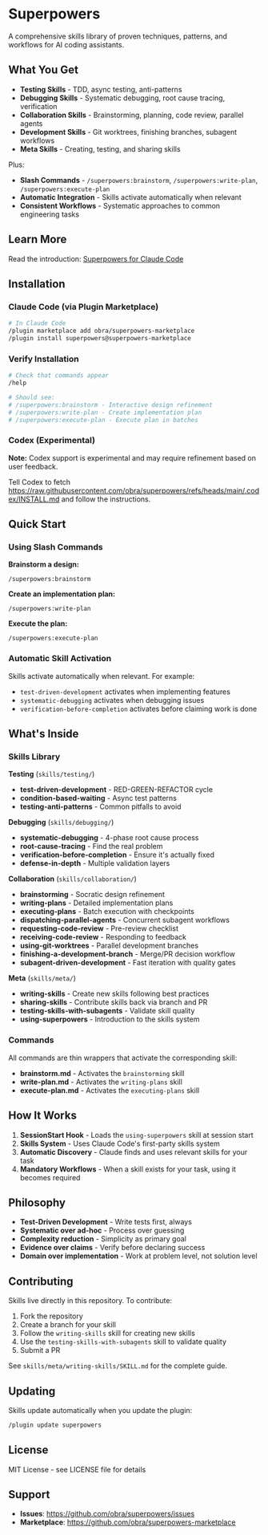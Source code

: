 # Superpowers

A comprehensive skills library of proven techniques, patterns, and workflows for AI coding assistants.

## What You Get

- **Testing Skills** - TDD, async testing, anti-patterns
- **Debugging Skills** - Systematic debugging, root cause tracing, verification
- **Collaboration Skills** - Brainstorming, planning, code review, parallel agents
- **Development Skills** - Git worktrees, finishing branches, subagent workflows
- **Meta Skills** - Creating, testing, and sharing skills

Plus:
- **Slash Commands** - `/superpowers:brainstorm`, `/superpowers:write-plan`, `/superpowers:execute-plan`
- **Automatic Integration** - Skills activate automatically when relevant
- **Consistent Workflows** - Systematic approaches to common engineering tasks

## Learn More

Read the introduction: [Superpowers for Claude Code](https://blog.fsck.com/2025/10/09/superpowers/)

## Installation

### Claude Code (via Plugin Marketplace)

```bash
# In Claude Code
/plugin marketplace add obra/superpowers-marketplace
/plugin install superpowers@superpowers-marketplace
```

### Verify Installation

```bash
# Check that commands appear
/help

# Should see:
# /superpowers:brainstorm - Interactive design refinement
# /superpowers:write-plan - Create implementation plan
# /superpowers:execute-plan - Execute plan in batches
```

### Codex (Experimental)

**Note:** Codex support is experimental and may require refinement based on user feedback.

Tell Codex to fetch https://raw.githubusercontent.com/obra/superpowers/refs/heads/main/.codex/INSTALL.md and follow the instructions.

## Quick Start

### Using Slash Commands

**Brainstorm a design:**
```
/superpowers:brainstorm
```

**Create an implementation plan:**
```
/superpowers:write-plan
```

**Execute the plan:**
```
/superpowers:execute-plan
```

### Automatic Skill Activation

Skills activate automatically when relevant. For example:
- `test-driven-development` activates when implementing features
- `systematic-debugging` activates when debugging issues
- `verification-before-completion` activates before claiming work is done

## What's Inside

### Skills Library

**Testing** (`skills/testing/`)
- **test-driven-development** - RED-GREEN-REFACTOR cycle
- **condition-based-waiting** - Async test patterns
- **testing-anti-patterns** - Common pitfalls to avoid

**Debugging** (`skills/debugging/`)
- **systematic-debugging** - 4-phase root cause process
- **root-cause-tracing** - Find the real problem
- **verification-before-completion** - Ensure it's actually fixed
- **defense-in-depth** - Multiple validation layers

**Collaboration** (`skills/collaboration/`)
- **brainstorming** - Socratic design refinement
- **writing-plans** - Detailed implementation plans
- **executing-plans** - Batch execution with checkpoints
- **dispatching-parallel-agents** - Concurrent subagent workflows
- **requesting-code-review** - Pre-review checklist
- **receiving-code-review** - Responding to feedback
- **using-git-worktrees** - Parallel development branches
- **finishing-a-development-branch** - Merge/PR decision workflow
- **subagent-driven-development** - Fast iteration with quality gates

**Meta** (`skills/meta/`)
- **writing-skills** - Create new skills following best practices
- **sharing-skills** - Contribute skills back via branch and PR
- **testing-skills-with-subagents** - Validate skill quality
- **using-superpowers** - Introduction to the skills system

### Commands

All commands are thin wrappers that activate the corresponding skill:

- **brainstorm.md** - Activates the `brainstorming` skill
- **write-plan.md** - Activates the `writing-plans` skill
- **execute-plan.md** - Activates the `executing-plans` skill

## How It Works

1. **SessionStart Hook** - Loads the `using-superpowers` skill at session start
2. **Skills System** - Uses Claude Code's first-party skills system
3. **Automatic Discovery** - Claude finds and uses relevant skills for your task
4. **Mandatory Workflows** - When a skill exists for your task, using it becomes required

## Philosophy

- **Test-Driven Development** - Write tests first, always
- **Systematic over ad-hoc** - Process over guessing
- **Complexity reduction** - Simplicity as primary goal
- **Evidence over claims** - Verify before declaring success
- **Domain over implementation** - Work at problem level, not solution level

## Contributing

Skills live directly in this repository. To contribute:

1. Fork the repository
2. Create a branch for your skill
3. Follow the `writing-skills` skill for creating new skills
4. Use the `testing-skills-with-subagents` skill to validate quality
5. Submit a PR

See `skills/meta/writing-skills/SKILL.md` for the complete guide.

## Updating

Skills update automatically when you update the plugin:

```bash
/plugin update superpowers
```

## License

MIT License - see LICENSE file for details

## Support

- **Issues**: https://github.com/obra/superpowers/issues
- **Marketplace**: https://github.com/obra/superpowers-marketplace
